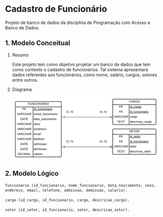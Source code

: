 # Cadastro de Funcionário

Projeto de banco de dados da disciplina de Programação com Acesso a Banco de Dados.

## 1. Modelo Conceitual
1. Resumo
   
   Este projeto tem como objetivo projetar um banco de dados que tem como contexto o cadastro de funcionários. Tal sistema apresentará dados referentes aos funcionários, como nome, salário, cargos, setores entre outros.

2. Diagrama
   
   ![Diagrama](images\diagrama.svg)

## 2. Modelo Lógico

```
funcionario (id_funcionario, nome_funcionario, data_nascimento, sexo, endereco, email, telefone, admissao, demissao, salario).

cargo (id_cargo, id_funcionario, cargo, descricao_cargo).

setor (id_setor, id_funcionario, setor, descricao_setor).
```